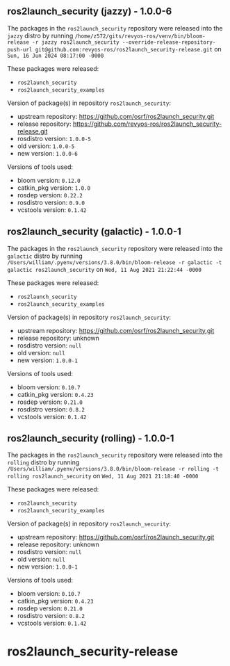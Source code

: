 ## ros2launch_security (jazzy) - 1.0.0-6

The packages in the `ros2launch_security` repository were released into the `jazzy` distro by running `/home/z572/gits/revyos-ros/venv/bin/bloom-release -r jazzy ros2launch_security --override-release-repository-push-url git@github.com:revyos-ros/ros2launch_security-release.git` on `Sun, 16 Jun 2024 08:17:00 -0000`

These packages were released:
- `ros2launch_security`
- `ros2launch_security_examples`

Version of package(s) in repository `ros2launch_security`:

- upstream repository: https://github.com/osrf/ros2launch_security.git
- release repository: https://github.com/revyos-ros/ros2launch_security-release.git
- rosdistro version: `1.0.0-5`
- old version: `1.0.0-5`
- new version: `1.0.0-6`

Versions of tools used:

- bloom version: `0.12.0`
- catkin_pkg version: `1.0.0`
- rosdep version: `0.22.2`
- rosdistro version: `0.9.0`
- vcstools version: `0.1.42`


## ros2launch_security (galactic) - 1.0.0-1

The packages in the `ros2launch_security` repository were released into the `galactic` distro by running `/Users/william/.pyenv/versions/3.8.0/bin/bloom-release -r galactic -t galactic ros2launch_security` on `Wed, 11 Aug 2021 21:22:44 -0000`

These packages were released:
- `ros2launch_security`
- `ros2launch_security_examples`

Version of package(s) in repository `ros2launch_security`:

- upstream repository: https://github.com/osrf/ros2launch_security.git
- release repository: unknown
- rosdistro version: `null`
- old version: `null`
- new version: `1.0.0-1`

Versions of tools used:

- bloom version: `0.10.7`
- catkin_pkg version: `0.4.23`
- rosdep version: `0.21.0`
- rosdistro version: `0.8.2`
- vcstools version: `0.1.42`


## ros2launch_security (rolling) - 1.0.0-1

The packages in the `ros2launch_security` repository were released into the `rolling` distro by running `/Users/william/.pyenv/versions/3.8.0/bin/bloom-release -r rolling -t rolling ros2launch_security` on `Wed, 11 Aug 2021 21:18:40 -0000`

These packages were released:
- `ros2launch_security`
- `ros2launch_security_examples`

Version of package(s) in repository `ros2launch_security`:

- upstream repository: https://github.com/osrf/ros2launch_security.git
- release repository: unknown
- rosdistro version: `null`
- old version: `null`
- new version: `1.0.0-1`

Versions of tools used:

- bloom version: `0.10.7`
- catkin_pkg version: `0.4.23`
- rosdep version: `0.21.0`
- rosdistro version: `0.8.2`
- vcstools version: `0.1.42`


# ros2launch_security-release